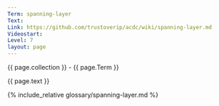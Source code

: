 ```yaml
---
Term: spanning-layer
Text: 
Link: https://github.com/trustoverip/acdc/wiki/spanning-layer.md
Videostart: 
Level: 7
layout: page
---
```


{{ page.collection }} - {{ page.Term }}

   {{ page.text }}

{% include_relative glossary/spanning-layer.md %}
